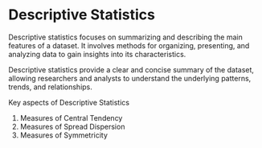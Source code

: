 # Descriptive Statistics

Descriptive statistics focuses on summarizing and describing the main features of a dataset. It involves methods for organizing, presenting, and analyzing data to gain insights into its characteristics. 

Descriptive statistics provide a clear and concise summary of the dataset, allowing researchers and analysts to understand the underlying patterns, trends, and relationships.

Key aspects of Descriptive Statistics
1. Measures of Central Tendency
2. Measures of Spread Dispersion
3. Measures of Symmetricity
